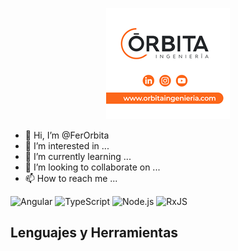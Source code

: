 <p align="center">
 <a href="https://www.orbitaingenieria.com/" target="blank">
  <picture>
 <source media="(prefers-color-scheme: dark)" srcset="https://github.com/FerOrbita/FerOrbita/blob/main/orbitaLogo2.png">
 <source media="(prefers-color-scheme: light)" srcset="https://github.com/FerOrbita/FerOrbita/blob/main/orbitaLogo2.png">
 <img alt="Técnico TIC en Órbita ingenieria" src="https://github.com/FerOrbita/FerOrbita/blob/main/orbitaLogo2.png">
</picture>

 </a>
</p>

- 👋 Hi, I’m @FerOrbita
- 👀 I’m interested in ...
- 🌱 I’m currently learning ...
- 💞️ I’m looking to collaborate on ...
- 📫 How to reach me ...



![Angular](https://img.shields.io/badge/-Angular-red?logo=angular&logoColor=white&style=flat-square)
![TypeScript](https://img.shields.io/badge/-TypeScript-007ACC?logo=typescript&logoColor=white&style=flat-square)
![Node.js](https://img.shields.io/badge/-Node.js-339933?logo=node.js&logoColor=white&style=flat-square)
![RxJS](https://img.shields.io/badge/-RxJS-B7178C?logo=reactivex&logoColor=white&style=flat-square)


## Lenguajes y Herramientas
<!---
- TypeScript ![Progress](https://progress-bar.dev/90)
- JavaScript ![Progress](https://progress-bar.dev/80)
- HTML ![Progress](https://progress-bar.dev/70)
- CSS ![Progress](https://progress-bar.dev/65)
- SQL ![Progress](https://progress-bar.dev/50)
- RxJS ![Progress](https://progress-bar.dev/70)


FerOrbita/FerOrbita is a ✨ special ✨ repository because its `README.md` (this file) appears on your GitHub profile.
You can click the Preview link to take a look at your changes.
--->

